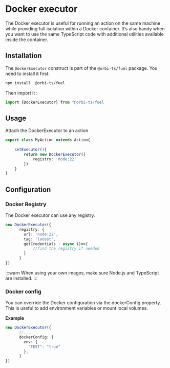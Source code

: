 # Docker executor

The Docker executor is useful for running an action on the same machine while providing full isolation within a Docker container.
It’s also handy when you want to use the same TypeScript code with additional utilities available inside the container.


## Installation

The `DockerExecutor` construct is part of the `@orbi-ts/fuel` package.
You need to install it first:
```bash
npm install  @orbi-ts/fuel
```
Then import it : 
```typescript
import {DockerExecutor} from "@orbi-ts/fuel
```

## Usage

Attach the DockerExecutor to an action

```typescript
export class MyAction extends Action{
    
    setExecutor(){
        return new DockerExecutor({
            registry: 'node:22'
        })
    }
}
```

## Configuration

### Docker Registry

The Docker executor can use any registry.

```typescript
new DockerExecutor({
      registry: {
        url: 'node:22',
        tag: 'latest',
        getCredentials : async ()=>{
            //find the registry if needed
        }
      }
})
```

:::warn
When using your own images, make sure Node.js and TypeScript are installed.
:::

### Docker config

You can override the Docker configuration via the dockerConfig property. This is useful to add environment variables or mount local volumes.

**Example**
```typescript
new DockerExecutor({
      //...
      dockerConfig: {
        env: {
          "TEST": "true"
        },
      }
})
```



